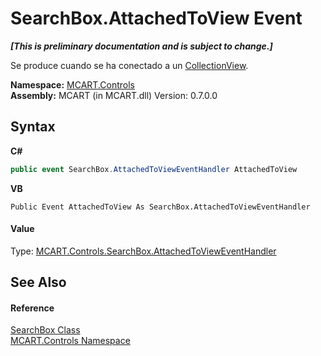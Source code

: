 # SearchBox.AttachedToView Event
 _**\[This is preliminary documentation and is subject to change.\]**_

Se produce cuando se ha conectado a un <a href="http://msdn2.microsoft.com/es-es/library/ms613513" target="_blank">CollectionView</a>.

**Namespace:**&nbsp;<a href="1c9d7a8e-81d4-838a-f87d-7379b253b6ce">MCART.Controls</a><br />**Assembly:**&nbsp;MCART (in MCART.dll) Version: 0.7.0.0

## Syntax

**C#**<br />
``` C#
public event SearchBox.AttachedToViewEventHandler AttachedToView
```

**VB**<br />
``` VB
Public Event AttachedToView As SearchBox.AttachedToViewEventHandler
```


#### Value
Type: <a href="932dad10-97c4-ab14-72f2-51e0e66c86b0">MCART.Controls.SearchBox.AttachedToViewEventHandler</a>

## See Also


#### Reference
<a href="21638864-43a2-3a2d-f2c7-4a82a05540ba">SearchBox Class</a><br /><a href="1c9d7a8e-81d4-838a-f87d-7379b253b6ce">MCART.Controls Namespace</a><br />